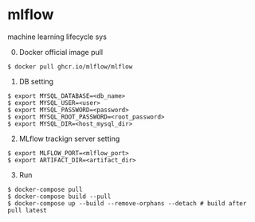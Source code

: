 # mlflow
machine learning lifecycle sys

0. Docker official image pull
```
$ docker pull ghcr.io/mlflow/mlflow
```

1. DB setting
```/bin/bash
$ export MYSQL_DATABASE=<db_name>
$ export MYSQL_USER=<user>
$ export MYSQL_PASSWORD=<password>
$ export MYSQL_ROOT_PASSWORD=<root_password>
$ export MYSQL_DIR=<host_mysql_dir>
```

2. MLflow trackign server setting
```/bin/bash
$ export MLFLOW_PORT=<mlflow_port>
$ export ARTIFACT_DIR=<artifact_dir>
```


3. Run
```/bin/bash
$ docker-compose pull
$ docker-compose build --pull
$ docker-compose up --build --remove-orphans --detach # build after pull latest
```
